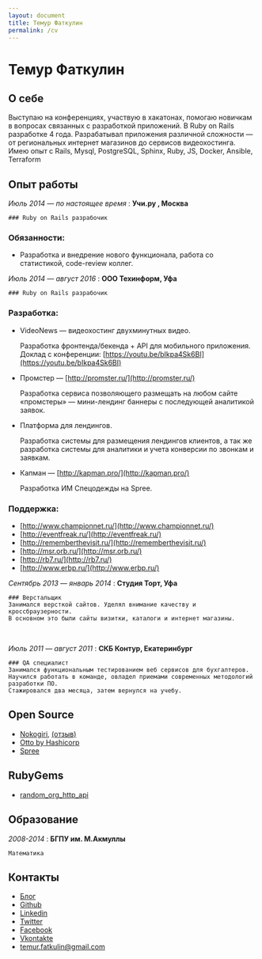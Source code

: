 ```yaml
---
layout: document
title: Темур Фаткулин
permalink: /cv
---
```


Темур Фаткулин
===========


## О себе

Выступаю на конференциях, участвую в хакатонах, помогаю новичкам в вопросах связанных с разработкой приложений.
В Ruby on Rails разработке 4 года.
Разрабатывал приложения различной сложности — от региональных интернет магазинов до сервисов видеохостинга. Имею опыт с Rails, Mysql, PostgreSQL, Sphinx, Ruby, JS, Docker, Ansible, Terraform

## Опыт работы

*Июль 2014 — по настоящее время*
:   **Учи.ру , Москва**

    ### Ruby on Rails разрабочик

    
### Обязанности:
 - Разработка и внедрение нового функционала, работа со статистикой, code-review коллег.


*Июль 2014 — август 2016*
:   **ООО Техинформ, Уфа**

    ### Ruby on Rails разрабочик

    
### Разработка:

 - VideoNews — видеохостинг двухминутных видео.
    
    Разработка фронтенда/бекенда + API для мобильного приложения. 
    Доклад с конференции: [https://youtu.be/bIkpa4Sk6BI](https://youtu.be/bIkpa4Sk6BI) 
 - Промстер — [http://promster.ru/](http://promster.ru/) 
   
    Разработка сервиса позволяющего размещать на
    любом сайте «промстеры» — мини-лендинг баннеры с последующей
    аналитикой заявок. 
 -  Платформа для лендингов.
    
    Разработка системы для размещения лендингов клиентов, а так же разработка системы для
    аналитики и учета конверсии по звонкам и заявкам.
 -  Капман  — [http://kapman.pro/](http://kapman.pro/)

    Разработка ИМ Спецодежды на Spree.



### Поддержка:

 - [http://www.championnet.ru/](http://www.championnet.ru/) 
 - [http://eventfreak.ru/](http://eventfreak.ru/)
 - [http://rememberthevisit.ru/](http://rememberthevisit.ru/) 
 - [http://msr.orb.ru/](http://msr.orb.ru/) 
 - [http://rb7.ru/](http://rb7.ru/)
 - [http://www.erbp.ru/](http://www.erbp.ru/)



*Сентябрь 2013 — январь 2014*
:   **Студия Торт, Уфа**
    
    ### Верстальщик
    Занимался версткой сайтов. Уделял внимание качеству и кроссбраузерности.
    В основном это были сайты визитки, каталоги и интернет магазины.

<br>

*Июль 2011 — август 2011*
:   **СКБ Контур, Екатеринбург**

    ### QA специалист 
    Занимался функциональным тестированием веб сервисов для бухгалтеров.
    Научился работать в команде, овладел приемами современных методологий разработки ПО.
    Стажировался два месяца, затем вернулся на учебу.


## Open Source

 - [Nokogiri](https://github.com/sparklemotion/nokogiri.org-tutorials), 
   [(отзыв)](https://twitter.com/flavorjones/status/652542777214042112) 
 - [Otto by Hashicorp](https://github.com/hashicorp/otto)
 - [Spree](https://github.com/spree/spree)

## RubyGems

 - [random_org_http_api](https://rubygems.org/gems/random_org_http_api) 


## Образование

*2008-2014*
:   **БГПУ им. М.Акмуллы**
    
    Математика


## Контакты
 - [Блог](https://github.com/istickz)
 - [Github](https://github.com/istickz)
 - [Linkedin](http://ru.linkedin.com/in/istickz)
 - [Twitter](https://twitter.com/temstickz)
 - [Facebook](https://www.facebook.com/temur.fatkulin)
 - [Vkontakte](http://vk.com/tfatkulin)
 - [temur.fatkulin@gmail.com](temur.fatkulin@gmail.com)


